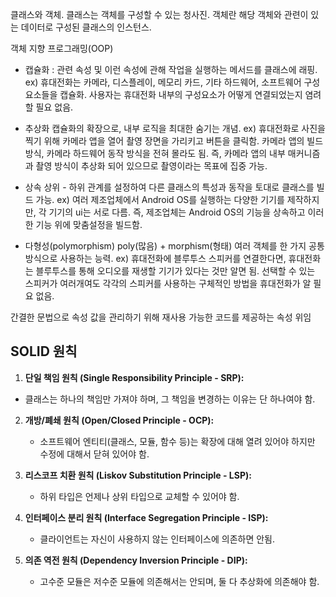 클래스와 객체.
클래스는 객체를 구성할 수 있는 청사진.
객체란 해당 객체와 관련이 있는 데이터로 구성된 클래스의 인스턴스.

객체 지향 프로그래밍(OOP)
- 캡슐화 : 관련 속성 및 이런 속성에 관해 작업을 실행하는 메서드를 클래스에 래핑.
	ex) 휴대전화는 카메라, 디스플레이, 메모리 카드, 기타 하드웨어, 소프트웨어 구성요소들을 캡슐화.
	사용자는 휴대전화 내부의 구성요소가 어떻게 연결되었는지 염려할 필요 없음.

- 추상화
	 캡슐화의 확장으로, 내부 로직을 최대한 숨기는 개념.
	 ex) 휴대전화로 사진을 찍기 위해 카메라 앱을 열어 촬영 장면을 가리키고 버튼을 클릭함.
	 카메라 앱의 빌드 방식, 카메라 하드웨어 동작 방식을 전혀 몰라도 됨.
	 즉, 카메라 앱의 내부 매커니즘과 촬영 방식이 추상화 되어 있으므로 촬영이라는 목표에 집중 가능.

- 상속
	상위 - 하위 관계를 설정하여 다른 클래스의 특성과 동작을 토대로 클래스를 빌드 가능.
	ex) 여러 제조업체에서 Android OS를 실행하는 다양한 기기를 제작하지만, 각 기기의 ui는 서로 다름.
	즉, 제조업체는 Android OS의 기능을 상속하고 이러한 기능 위에 맞춤설정을 빌드함.

- 다형성(polymorphism) poly(많음) + morphism(형태)
	여러 객체를 한 가지 공통 방식으로 사용하는 능력.
	ex) 휴대전화에 블루투스 스피커를 연결한다면, 휴대전화는 블루투스를 통해 오디오를 재생할 기기가 있다는 것만 알면 됨. 선택할 수 있는 스피커가 여러개여도 각각의 스피커를 사용하는 구체적인 방법을 휴대전화가 알 필요 없음.


간결한 문법으로 속성 값을 관리하기 위해 재사용 가능한 코드를 제공하는 속성 위임


## SOLID 원칙
1. **단일 책임 원칙 (Single Responsibility Principle - SRP):**
  - 클래스는 하나의 책임만 가져야 하며, 그 책임을 변경하는 이유는 단 하나여야 함.

2. **개방/폐쇄 원칙 (Open/Closed Principle - OCP):**   
    - 소프트웨어 엔티티(클래스, 모듈, 함수 등)는 확장에 대해 열려 있어야 하지만 수정에 대해서 
    닫혀 있어야 함.

3. **리스코프 치환 원칙 (Liskov Substitution Principle - LSP):**   
    - 하위 타입은 언제나 상위 타입으로 교체할 수 있어야 함.

4. **인터페이스 분리 원칙 (Interface Segregation Principle - ISP):**
    - 클라이언트는 자신이 사용하지 않는 인터페이스에 의존하면 안됨.

1. **의존 역전 원칙 (Dependency Inversion Principle - DIP):**    
    - 고수준 모듈은 저수준 모듈에 의존해서는 안되며, 둘 다 추상화에 의존해야 함.

